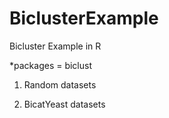 # BiclusterExample
Bicluster Example in R

*packages = biclust

1. Random datasets

2. BicatYeast datasets
